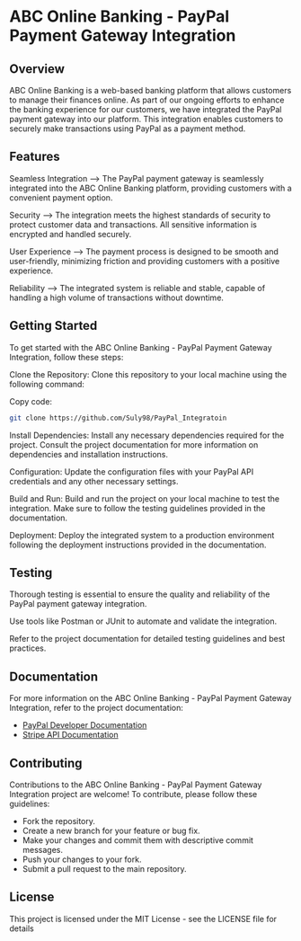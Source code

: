 # ABC Online Banking - PayPal Payment Gateway Integration

## Overview
ABC Online Banking is a web-based banking platform that allows customers to manage their finances online. As part of our ongoing efforts to enhance the banking experience for our customers, we have integrated the PayPal payment gateway into our platform. This integration enables customers to securely make transactions using PayPal as a payment method.


## Features
Seamless Integration --> The PayPal payment gateway is seamlessly integrated into the ABC Online Banking platform, providing customers with a convenient payment option.

Security --> The integration meets the highest standards of security to protect customer data and transactions. All sensitive information is encrypted and handled securely.

User Experience --> The payment process is designed to be smooth and user-friendly, minimizing friction and providing customers with a positive experience.

Reliability --> The integrated system is reliable and stable, capable of handling a high volume of transactions without downtime.



## Getting Started
To get started with the ABC Online Banking - PayPal Payment Gateway Integration, follow these steps:

Clone the Repository: Clone this repository to your local machine using the following command:

Copy code:
```bash
git clone https://github.com/Suly98/PayPal_Integratoin
```

Install Dependencies: Install any necessary dependencies required for the project. Consult the project documentation for more information on dependencies and installation instructions.

Configuration: Update the configuration files with your PayPal API credentials and any other necessary settings.

Build and Run: Build and run the project on your local machine to test the integration. Make sure to follow the testing guidelines provided in the documentation.

Deployment: Deploy the integrated system to a production environment following the deployment instructions provided in the documentation.


## Testing
Thorough testing is essential to ensure the quality and reliability of the PayPal payment gateway integration. 

Use tools like Postman or JUnit to automate and validate the integration. 

Refer to the project documentation for detailed testing guidelines and best practices.


## Documentation

For more information on the ABC Online Banking - PayPal Payment Gateway Integration, refer to the project documentation:

- [PayPal Developer Documentation](https://developer.paypal.com/docs/api/overview/)
- [Stripe API Documentation](https://stripe.com/docs/api)



## Contributing

Contributions to the ABC Online Banking - PayPal Payment Gateway Integration project are welcome! To contribute, please follow these guidelines:

- Fork the repository.
- Create a new branch for your feature or bug fix.
- Make your changes and commit them with descriptive commit messages.
- Push your changes to your fork.
- Submit a pull request to the main repository.

  
## License
This project is licensed under the MIT License - see the LICENSE file for details

